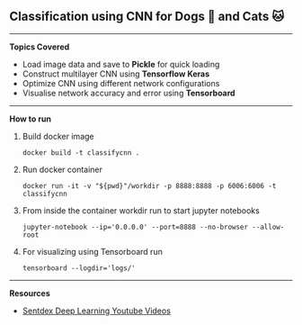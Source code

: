 ## Classification using CNN for Dogs :dog: and Cats :cat:

***

**Topics Covered**
- Load image data and save to **Pickle** for quick loading
- Construct multilayer CNN using **Tensorflow Keras**
- Optimize CNN using different network configurations
- Visualise network accuracy and error using **Tensorboard**

***

**How to run**

1. Build docker image
   
   `docker build -t classifycnn .`
2.  Run docker container

    `docker run -it -v "${pwd}"/workdir -p 8888:8888 -p 6006:6006 -t classifycnn`
3.  From inside the container workdir run to start jupyter notebooks

    `jupyter-notebook --ip='0.0.0.0' --port=8888 --no-browser --allow-root`
4. For visualizing using Tensorboard run

    `tensorboard --logdir='logs/'`

***

**Resources**
- [Sentdex Deep Learning Youtube Videos](https://www.youtube.com/watch?v=wQ8BIBpya2k&list=PLQVvvaa0QuDfhTox0AjmQ6tvTgMBZBEXN)
